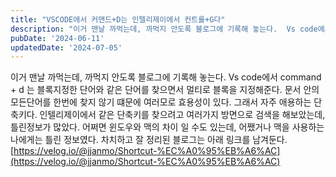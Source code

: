 ```yaml
---
title: "VSCODE에서 커맨드+D는 인텔리제이에서 컨트롤+G다"
description: "이거 맨날 까먹는데, 까먹지 안도록 블로그에 기록해 놓는다.  Vs code에서 command + d 는 블록지정한 단어와 같은 단어를 찾으면서 멀티로 블록을 지정해준다. 문서 안의 모든단어를 한번에 찾지 않기 떄문에 여러모로 효용성이 있다. 그래서 자주 애용하는 단축키다.  인텔리제이..."
pubDate: '2024-06-11'
updatedDate: '2024-07-05'
---
```


이거 맨날 까먹는데, 까먹지 안도록 블로그에 기록해 놓는다.
Vs code에서 command + d 는 블록지정한 단어와 같은 단어를 찾으면서 멀티로 블록을 지정해준다. 문서 안의 모든단어를 한번에 찾지 않기 떄문에 여러모로 효용성이 있다. 그래서 자주 애용하는 단축키다.
인텔리제이에서 같은 단축키를 찾으려고 여러가지 방면으로 검색을 해보았는데, 틀린정보가 많았다. 어쩌면 윈도우와 맥의 차이 일 수도 있는데, 어쨌거나 맥을 사용하는 나에게는 틀린 정보였다.
차치하고 잘 정리된 블로그는 아래 링크를 남겨둔다.
[https://velog.io/@jjanmo/Shortcut-%EC%A0%95%EB%A6%AC](https://velog.io/@jjanmo/Shortcut-%EC%A0%95%EB%A6%AC)